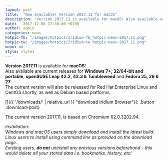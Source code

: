 ```yaml
---
layout: post
title:  "Now available! Version 2017.11 for macOS"
description: "Version 2017.11 is available for macOS! Also available are current releases for Windows 7+, 32/64-bit and portable, openSUSE Leap 42.2, 42.3 & Tumbleweed and Fedora 25, 26 & 27."
date:   2017-12-06 17:30:00 +0100
author:	admin
categories: news
hotpic-fb: "/images/hotpics/Iridium-fb_hotpic-news-2017.11.png"
hotpic-tw: "/images/hotpics/Iridium-tw_hotpic-news-2017.11.png"
menu: no
style: style1
---
```


**Version 2017.11** is available for **macOS**!     
Also available are current releases for **Windows 7+, 32/64-bit and portable**, **openSUSE Leap 42.2, 42.3 & Tumbleweed** and **Fedora 25, 26 & 27**.    
The current version will also be released for Red Hat Enterprise Linux and CentOS shortly, as well as Debian based platforms.     
     
[]({{ '/downloads/' | relative_url }} "download Iridium Browser"){: .button .download-post}     
	  
The current version 2017.11, is based on Chromium 62.0.3202.94.     
      
*Installation:    
Windows and macOS users simply download and install the latest build.     
Linux users to install using command line as provided on the download page.     
Existing users, **do not** uninstall any previous versions beforehand - this would delete all your stored data i.e. bookmarks, history, etc!*